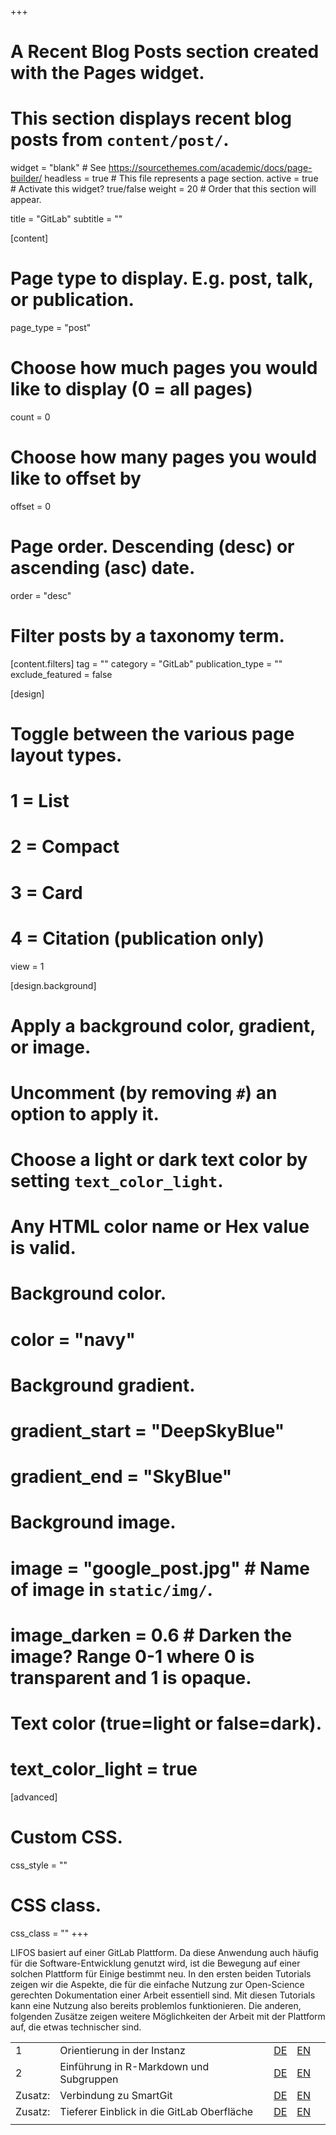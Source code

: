 +++ 
# A Recent Blog Posts section created with the Pages widget.
# This section displays recent blog posts from `content/post/`.

widget = "blank"  # See https://sourcethemes.com/academic/docs/page-builder/
headless = true  # This file represents a page section.
active = true  # Activate this widget? true/false
weight = 20  # Order that this section will appear.

title = "GitLab"
subtitle = ""

[content]
  # Page type to display. E.g. post, talk, or publication.
  page_type = "post"

  # Choose how much pages you would like to display (0 = all pages)
  count = 0

  # Choose how many pages you would like to offset by
  offset = 0

  # Page order. Descending (desc) or ascending (asc) date.
  order = "desc"

  # Filter posts by a taxonomy term.
  [content.filters]
    tag = ""
    category = "GitLab"
    publication_type = ""
    exclude_featured = false

[design]
  # Toggle between the various page layout types.
  #   1 = List
  #   2 = Compact
  #   3 = Card
  #   4 = Citation (publication only)
  view = 1

[design.background]
  # Apply a background color, gradient, or image.
  #   Uncomment (by removing `#`) an option to apply it.
  #   Choose a light or dark text color by setting `text_color_light`.
  #   Any HTML color name or Hex value is valid.

  # Background color.
  # color = "navy"

  # Background gradient.
  # gradient_start = "DeepSkyBlue"
  # gradient_end = "SkyBlue"

  # Background image.
  # image = "google_post.jpg"  # Name of image in `static/img/`.
  # image_darken = 0.6  # Darken the image? Range 0-1 where 0 is transparent and 1 is opaque.

  # Text color (true=light or false=dark).
  # text_color_light = true  

[advanced]
 # Custom CSS.
 css_style = ""

 # CSS class.
 css_class = ""
+++

<a id="Test1"></a>

LIFOS basiert auf einer GitLab Plattform. Da diese Anwendung auch häufig für die Software-Entwicklung genutzt wird, ist die Bewegung auf einer solchen Plattform für Einige bestimmt neu. In den ersten beiden Tutorials zeigen wir die Aspekte, die für die einfache Nutzung zur Open-Science gerechten Dokumentation einer Arbeit essentiell sind. Mit diesen Tutorials kann eine Nutzung also bereits problemlos funktionieren. Die anderen, folgenden Zusätze zeigen weitere Möglichkeiten der Arbeit mit der Plattform auf, die etwas technischer sind.
 
|  |  |  |  |  |
| --- | --- | --- | --- | --- |
| 1 | Orientierung in der Instanz |[DE](/post/under-construction) | [EN](/post/under-construction)| 
| 2 | Einführung in R-Markdown und Subgruppen| [DE](/post/under-construction) | [EN](/post/under-construction)| 
| Zusatz: | Verbindung zu SmartGit|  [DE](/post/under-construction) | [EN](/post/under-construction)| 
| Zusatz: | Tieferer Einblick in die GitLab Oberfläche | [DE](/post/under-construction) | [EN](/post/under-construction)| 
|  |  |    
